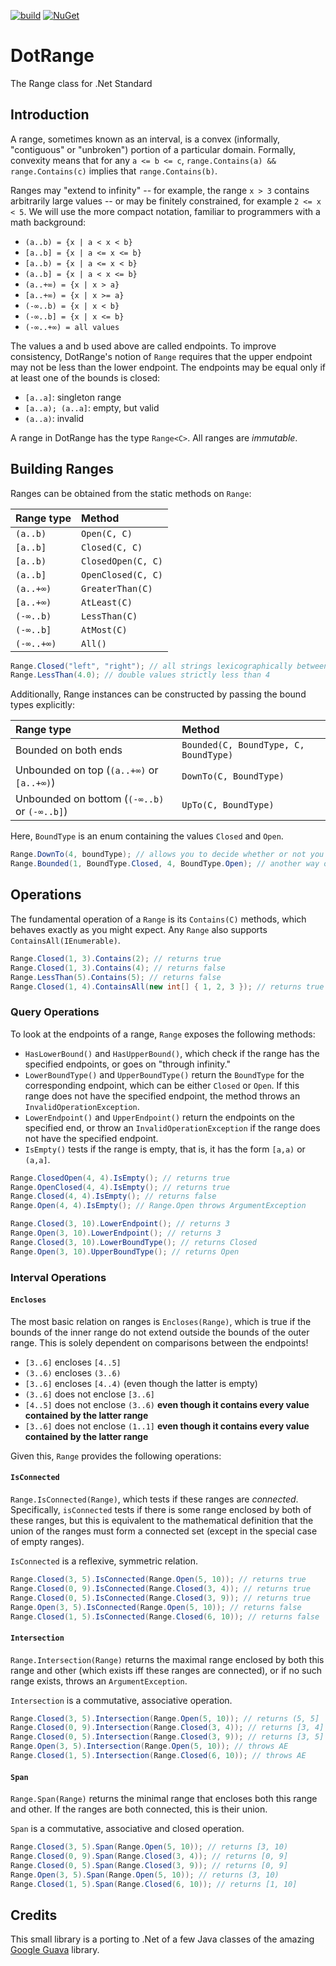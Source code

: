 [![build](https://github.com/paolofulgoni/DotRange/actions/workflows/dotnet.yml/badge.svg?branch=master)](https://github.com/paolofulgoni/DotRange/actions/workflows/dotnet.yml?query=branch%3Amaster)
[![NuGet](https://img.shields.io/nuget/v/DotRange.svg)](https://www.nuget.org/packages/DotRange)

# DotRange

The Range class for .Net Standard

## Introduction

A range, sometimes known as an interval, is a convex (informally, "contiguous"
or "unbroken") portion of a particular domain. Formally, convexity means that
for any `a <= b <= c`, `range.Contains(a) && range.Contains(c)` implies that
`range.Contains(b)`.

Ranges may "extend to infinity" -- for example, the range `x > 3` contains
arbitrarily large values -- or may be finitely constrained, for example `2 <= x
< 5`. We will use the more compact notation, familiar to programmers with a math
background:

*   `(a..b) = {x | a < x < b}`
*   `[a..b] = {x | a <= x <= b}`
*   `[a..b) = {x | a <= x < b}`
*   `(a..b] = {x | a < x <= b}`
*   `(a..+∞) = {x | x > a}`
*   `[a..+∞) = {x | x >= a}`
*   `(-∞..b) = {x | x < b}`
*   `(-∞..b] = {x | x <= b}`
*   `(-∞..+∞) = all values`

The values a and b used above are called endpoints. To improve consistency,
DotRange's notion of `Range` requires that the upper endpoint may not be less than
the lower endpoint. The endpoints may be equal only if at least one of the
bounds is closed:

*   `[a..a]`: singleton range
*   `[a..a); (a..a]`: empty, but valid
*   `(a..a)`: invalid

A range in DotRange has the type `Range<C>`. All ranges are *immutable*.

## Building Ranges

Ranges can be obtained from the static methods on `Range`:

Range type | Method
:--------- | :-------------------
`(a..b)`   | `Open(C, C)`
`[a..b]`   | `Closed(C, C)`
`[a..b)`   | `ClosedOpen(C, C)`
`(a..b]`   | `OpenClosed(C, C)`
`(a..+∞)`  | `GreaterThan(C)`
`[a..+∞)`  | `AtLeast(C)`
`(-∞..b)`  | `LessThan(C)`
`(-∞..b]`  | `AtMost(C)`
`(-∞..+∞)` | `All()`

```cs
Range.Closed("left", "right"); // all strings lexicographically between "left" and "right" inclusive
Range.LessThan(4.0); // double values strictly less than 4
```

Additionally, Range instances can be constructed by passing the bound types
explicitly:

Range type                                   | Method
:------------------------------------------- | :-----
Bounded on both ends                         | `Bounded(C, BoundType, C, BoundType)`
Unbounded on top (`(a..+∞)` or `[a..+∞)`)    | `DownTo(C, BoundType)`
Unbounded on bottom (`(-∞..b)` or `(-∞..b]`) | `UpTo(C, BoundType)`

Here, `BoundType` is an enum containing the values `Closed` and `Open`.

```cs
Range.DownTo(4, boundType); // allows you to decide whether or not you want to include 4
Range.Bounded(1, BoundType.Closed, 4, BoundType.Open); // another way of writing Range.ClosedOpen(1, 4)
```

## Operations

The fundamental operation of a `Range` is its `Contains(C)` methods, which
behaves exactly as you might expect. Any `Range` also supports 
`ContainsAll(IEnumerable)`.

```cs
Range.Closed(1, 3).Contains(2); // returns true
Range.Closed(1, 3).Contains(4); // returns false
Range.LessThan(5).Contains(5); // returns false
Range.Closed(1, 4).ContainsAll(new int[] { 1, 2, 3 }); // returns true
```

### Query Operations

To look at the endpoints of a range, `Range` exposes the following methods:

*   `HasLowerBound()` and `HasUpperBound()`, which check if the range has
    the specified endpoints, or goes on "through infinity."
*   `LowerBoundType()` and `UpperBoundType()` return the `BoundType` for the
    corresponding endpoint, which can be either `Closed` or `Open`. If this
    range does not have the specified endpoint, the method throws an
    `InvalidOperationException`.
*   `LowerEndpoint()` and `UpperEndpoint()` return the endpoints on the
    specified end, or throw an `InvalidOperationException` if the range does not
    have the specified endpoint.
*   `IsEmpty()` tests if the range is empty, that is, it has the form `[a,a)`
    or `(a,a]`.

```cs
Range.ClosedOpen(4, 4).IsEmpty(); // returns true
Range.OpenClosed(4, 4).IsEmpty(); // returns true
Range.Closed(4, 4).IsEmpty(); // returns false
Range.Open(4, 4).IsEmpty(); // Range.Open throws ArgumentException

Range.Closed(3, 10).LowerEndpoint(); // returns 3
Range.Open(3, 10).LowerEndpoint(); // returns 3
Range.Closed(3, 10).LowerBoundType(); // returns Closed
Range.Open(3, 10).UpperBoundType(); // returns Open
```

### Interval Operations

#### `Encloses`

The most basic relation on ranges is `Encloses(Range)`, which is true if the
bounds of the inner range do not extend outside the bounds of the outer range.
This is solely dependent on comparisons between the endpoints!

*   `[3..6]` encloses `[4..5]`
*   `(3..6)` encloses `(3..6)`
*   `[3..6]` encloses `[4..4)` (even though the latter is empty)
*   `(3..6]` does not enclose `[3..6]`
*   `[4..5]` does not enclose `(3..6)` **even though it contains every value
    contained by the latter range**
*   `[3..6]` does not enclose `(1..1]` **even though it contains every value
    contained by the latter range**

Given this, `Range` provides the following operations:

#### `IsConnected`

`Range.IsConnected(Range)`, which tests if these ranges are *connected*.
Specifically, `isConnected` tests if there is some range enclosed by both of
these ranges, but this is equivalent to the mathematical definition that the
union of the ranges must form a connected set (except in the special case of
empty ranges).

`IsConnected` is a reflexive, symmetric relation.

```cs
Range.Closed(3, 5).IsConnected(Range.Open(5, 10)); // returns true
Range.Closed(0, 9).IsConnected(Range.Closed(3, 4)); // returns true
Range.Closed(0, 5).IsConnected(Range.Closed(3, 9)); // returns true
Range.Open(3, 5).IsConnected(Range.Open(5, 10)); // returns false
Range.Closed(1, 5).IsConnected(Range.Closed(6, 10)); // returns false
```

#### `Intersection`

`Range.Intersection(Range)` returns the maximal range enclosed by both this
range and other (which exists iff these ranges are connected), or if no such
range exists, throws an `ArgumentException`.

`Intersection` is a commutative, associative operation.

```cs
Range.Closed(3, 5).Intersection(Range.Open(5, 10)); // returns (5, 5]
Range.Closed(0, 9).Intersection(Range.Closed(3, 4)); // returns [3, 4]
Range.Closed(0, 5).Intersection(Range.Closed(3, 9)); // returns [3, 5]
Range.Open(3, 5).Intersection(Range.Open(5, 10)); // throws AE
Range.Closed(1, 5).Intersection(Range.Closed(6, 10)); // throws AE
```

#### `Span`

`Range.Span(Range)` returns the minimal range that encloses both this range
and other. If the ranges are both connected, this is their union.

`Span` is a commutative, associative and closed operation.

```cs
Range.Closed(3, 5).Span(Range.Open(5, 10)); // returns [3, 10)
Range.Closed(0, 9).Span(Range.Closed(3, 4)); // returns [0, 9]
Range.Closed(0, 5).Span(Range.Closed(3, 9)); // returns [0, 9]
Range.Open(3, 5).Span(Range.Open(5, 10)); // returns (3, 10)
Range.Closed(1, 5).Span(Range.Closed(6, 10)); // returns [1, 10]
```

## Credits

This small library is a porting to .Net of a few Java classes of the amazing
[Google Guava](https://github.com/google/guava) library.
